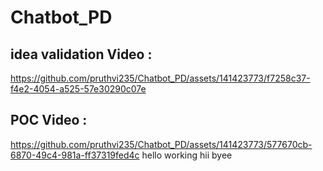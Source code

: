 # Chatbot_PD
## idea validation Video :

https://github.com/pruthvi235/Chatbot_PD/assets/141423773/f7258c37-f4e2-4054-a525-57e30290c07e

## POC Video :

https://github.com/pruthvi235/Chatbot_PD/assets/141423773/577670cb-6870-49c4-981a-ff37319fed4c
hello working hii byee

